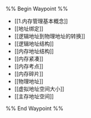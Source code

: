 %% Begin Waypoint %%
- [[1.内存管理基本概念]]
- [[地址绑定]]
- [[逻辑地址到物理地址的转换]]
- [[逻辑地址结构]]
- [[内存地址结构]]
- [[内存紧凑]]
- [[内存考点]]
- [[内存碎片]]
- [[物理地址]]
- [[虚拟地址空间大小]]
- [[主存地址空间]]

%% End Waypoint %%